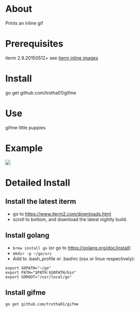# About
Prints an inline gif

# Prerequisites
iterm 2.9.20150512+
see [iterm inline images](http://iterm2.com/images.html#/section/home)

# Install
go get github.com/trotha01/gifme

# Use
gifme little puppies

# Example
![](/how_to_gifme.gif)

# Detailed Install
## Install the latest iterm
- go to https://www.iterm2.com/downloads.html
- scroll to bottom, and download the latest nightly build.

## Install golang
- ```brew install go``` (or go to https://golang.org/doc/install)
- ```mkdir -p ~/go/src```
- Add to .bash_profile or .bashrc (osx or linux respectively):
```
export GOPATH="~/go"
export PATH="$PATH:$GOPATH/bin"
export GOROOT="/usr/local/go"
```

## Install gifme
``` go get github.com/trotha01/gifme ```
